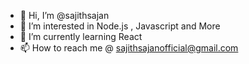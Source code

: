 - 👋 Hi, I’m @sajithsajan
- 👀 I’m interested in Node.js , Javascript and More
- 🌱 I’m currently learning React
- 📫 How to reach me @ sajithsajanofficial@gmail.com


<!---
sajithsajan/sajithsajan is a ✨ special ✨ repository because its `README.md` (this file) appears on your GitHub profile.
You can click the Preview link to take a look at your changes.
--->
